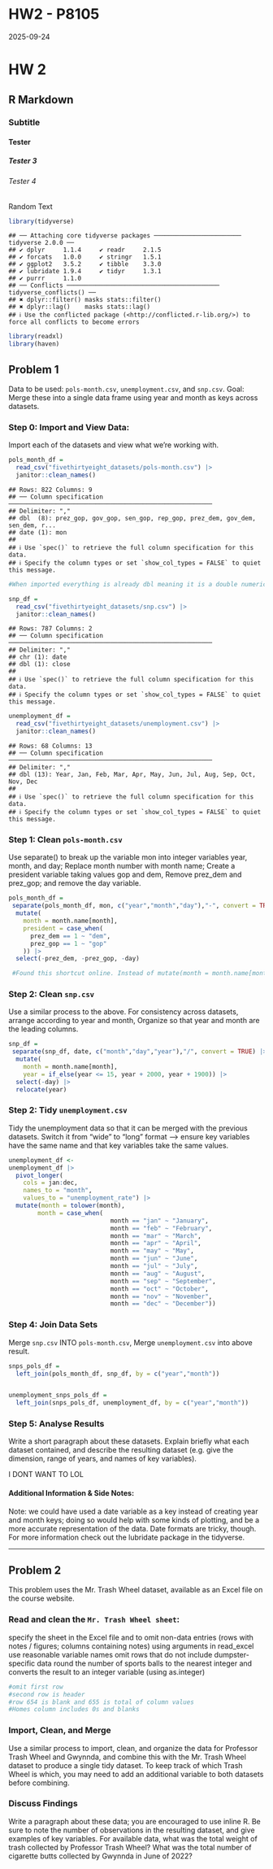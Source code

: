 HW2 - P8105
================
2025-09-24

# HW 2

## R Markdown

### Subtitle

#### Tester

##### Tester 3

###### Tester 4

Random Text

``` r
library(tidyverse)
```

    ## ── Attaching core tidyverse packages ──────────────────────── tidyverse 2.0.0 ──
    ## ✔ dplyr     1.1.4     ✔ readr     2.1.5
    ## ✔ forcats   1.0.0     ✔ stringr   1.5.1
    ## ✔ ggplot2   3.5.2     ✔ tibble    3.3.0
    ## ✔ lubridate 1.9.4     ✔ tidyr     1.3.1
    ## ✔ purrr     1.1.0     
    ## ── Conflicts ────────────────────────────────────────── tidyverse_conflicts() ──
    ## ✖ dplyr::filter() masks stats::filter()
    ## ✖ dplyr::lag()    masks stats::lag()
    ## ℹ Use the conflicted package (<http://conflicted.r-lib.org/>) to force all conflicts to become errors

``` r
library(readxl)
library(haven)
```

## Problem 1

Data to be used: `pols-month.csv`, `unemployment.csv`, and `snp.csv`.
Goal: Merge these into a single data frame using year and month as keys
across datasets.

### Step 0: Import and View Data:

Import each of the datasets and view what we’re working with.

``` r
pols_month_df =
  read_csv("fivethirtyeight_datasets/pols-month.csv") |> 
  janitor::clean_names() 
```

    ## Rows: 822 Columns: 9
    ## ── Column specification ────────────────────────────────────────────────────────
    ## Delimiter: ","
    ## dbl  (8): prez_gop, gov_gop, sen_gop, rep_gop, prez_dem, gov_dem, sen_dem, r...
    ## date (1): mon
    ## 
    ## ℹ Use `spec()` to retrieve the full column specification for this data.
    ## ℹ Specify the column types or set `show_col_types = FALSE` to quiet this message.

``` r
#When imported everything is already dbl meaning it is a double numeric variable (aka we don't need to include a line like --> na = c("NA", ".", "") that converts missing values)

snp_df =
  read_csv("fivethirtyeight_datasets/snp.csv") |> 
  janitor::clean_names() 
```

    ## Rows: 787 Columns: 2
    ## ── Column specification ────────────────────────────────────────────────────────
    ## Delimiter: ","
    ## chr (1): date
    ## dbl (1): close
    ## 
    ## ℹ Use `spec()` to retrieve the full column specification for this data.
    ## ℹ Specify the column types or set `show_col_types = FALSE` to quiet this message.

``` r
unemployment_df =
  read_csv("fivethirtyeight_datasets/unemployment.csv") |> 
  janitor::clean_names() 
```

    ## Rows: 68 Columns: 13
    ## ── Column specification ────────────────────────────────────────────────────────
    ## Delimiter: ","
    ## dbl (13): Year, Jan, Feb, Mar, Apr, May, Jun, Jul, Aug, Sep, Oct, Nov, Dec
    ## 
    ## ℹ Use `spec()` to retrieve the full column specification for this data.
    ## ℹ Specify the column types or set `show_col_types = FALSE` to quiet this message.

### Step 1: Clean `pols-month.csv`

Use separate() to break up the variable mon into integer variables year,
month, and day; Replace month number with month name; Create a president
variable taking values gop and dem, Remove prez_dem and prez_gop; and
remove the day variable.

``` r
pols_month_df =  
 separate(pols_month_df, mon, c("year","month","day"),"-", convert = TRUE) |> 
  mutate(
    month = month.name[month],
    president = case_when(
      prez_dem == 1 ~ "dem",
      prez_gop == 1 ~ "gop"
    )) |> 
  select(-prez_dem, -prez_gop, -day)

 #Found this shortcut online. Instead of mutate(month = month.name[month]), you could also use mutate(month = case_when(month == 1 ~ "January",....
```

### Step 2: Clean `snp.csv`

Use a similar process to the above. For consistency across datasets,
arrange according to year and month, Organize so that year and month are
the leading columns.

``` r
snp_df =  
 separate(snp_df, date, c("month","day","year"),"/", convert = TRUE) |> 
  mutate(
    month = month.name[month],
    year = if_else(year <= 15, year + 2000, year + 1900)) |> 
  select(-day) |> 
  relocate(year)
```

### Step 2: Tidy `unemployment.csv`

Tidy the unemployment data so that it can be merged with the previous
datasets. Switch it from “wide” to “long” format –\> ensure key
variables have the same name and that key variables take the same
values.

``` r
unemployment_df <-
unemployment_df |>   
  pivot_longer( 
    cols = jan:dec,
    names_to = "month",
    values_to = "unemployment_rate") |> 
  mutate(month = tolower(month),
        month = case_when( 
                            month == "jan" ~ "January",
                            month == "feb" ~ "February",
                            month == "mar" ~ "March",
                            month == "apr" ~ "April",
                            month == "may" ~ "May",
                            month == "jun" ~ "June",
                            month == "jul" ~ "July",
                            month == "aug" ~ "August",
                            month == "sep" ~ "September",
                            month == "oct" ~ "October",
                            month == "nov" ~ "November",
                            month == "dec" ~ "December"))
```

### Step 4: Join Data Sets

Merge `snp.csv` INTO `pols-month.csv`, Merge `unemployment.csv` into
above result.

``` r
snps_pols_df = 
  left_join(pols_month_df, snp_df, by = c("year","month"))


unemployment_snps_pols_df = 
  left_join(snps_pols_df, unemployment_df, by = c("year","month"))
```

### Step 5: Analyse Results

Write a short paragraph about these datasets. Explain briefly what each
dataset contained, and describe the resulting dataset (e.g. give the
dimension, range of years, and names of key variables).

I DONT WANT TO LOL

#### Additional Information & Side Notes:

Note: we could have used a date variable as a key instead of creating
year and month keys; doing so would help with some kinds of plotting,
and be a more accurate representation of the data. Date formats are
tricky, though. For more information check out the lubridate package in
the tidyverse.

------------------------------------------------------------------------

## Problem 2

This problem uses the Mr. Trash Wheel dataset, available as an Excel
file on the course website.

### Read and clean the `Mr. Trash Wheel sheet`:

specify the sheet in the Excel file and to omit non-data entries (rows
with notes / figures; columns containing notes) using arguments in
read_excel use reasonable variable names omit rows that do not include
dumpster-specific data round the number of sports balls to the nearest
integer and converts the result to an integer variable (using
as.integer)

``` r
#omit first row
#second row is header
#row 654 is blank and 655 is total of column values
#Homes column includes 0s and blanks
```

### Import, Clean, and Merge

Use a similar process to import, clean, and organize the data for
Professor Trash Wheel and Gwynnda, and combine this with the Mr. Trash
Wheel dataset to produce a single tidy dataset. To keep track of which
Trash Wheel is which, you may need to add an additional variable to both
datasets before combining.

### Discuss Findings

Write a paragraph about these data; you are encouraged to use inline R.
Be sure to note the number of observations in the resulting dataset, and
give examples of key variables. For available data, what was the total
weight of trash collected by Professor Trash Wheel? What was the total
number of cigarette butts collected by Gwynnda in June of 2022?
